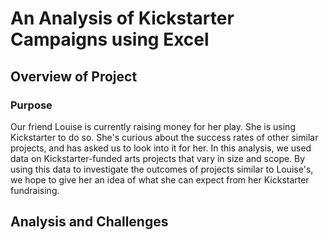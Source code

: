 # An Analysis of Kickstarter Campaigns using Excel
## Overview of Project
### Purpose
   Our friend Louise is currently raising money for her play. She is using Kickstarter to do so. She's curious about the success rates of other similar projects, and has asked us to look into it for her. In this analysis, we used data on Kickstarter-funded arts projects that vary in size and scope. By using this data to investigate the outcomes of projects similar to Louise's, we hope to give her an idea of what she can expect from her Kickstarter fundraising. 
 
 ## Analysis and Challenges
    
